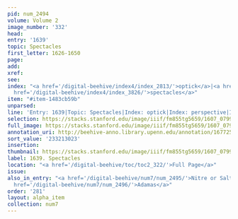 ```yaml
---
pid: num_2494
volume: Volume 2
image_number: '332'
head:
entry: '1639'
topic: Spectacles
first_letter: 1626-1650
page:
add:
xref:
see:
index: "<a href='/digital-beehive/index4/index_2813/'>optick</a>|<a href='/digital-beehive/index4/index_2970/'>perspective</a>|<a
  href='/digital-beehive/index4/index_3826/'>spectacles</a>"
item: "#item-1483cb59b"
unparsed:
line: 'Entry: 1639|Topic: Spectacles|Index: optick|Index: perspective|Index: spectacles|#item-1483cb59b'
selection: https://stacks.stanford.edu/image/iiif/fm855tg5659/1607_0799/854,3023,2841,506/full/0/default.jpg
full_image: https://stacks.stanford.edu/image/iiif/fm855tg5659/1607_0799/full/full/0/default.jpg
annotation_uri: http://beehive-anno.library.upenn.edu/annotation/1677258051424
sort_value: '233213023'
insertion:
thumbnail: https://stacks.stanford.edu/image/iiif/fm855tg5659/1607_0799/854,3023,600,180/250,/0/default.jpg
label: 1639. Spectacles
location: "<a href='/digital-beehive/toc/toc2_322/'>Full Page</a>"
issue:
also_in_entry: "<a href='/digital-beehive/num7/num_2495/'>Nitre or Saltpetre</a>|<a
  href='/digital-beehive/num7/num_2496/'>Adamas</a>"
order: '281'
layout: alpha_item
collection: num7
---
```

